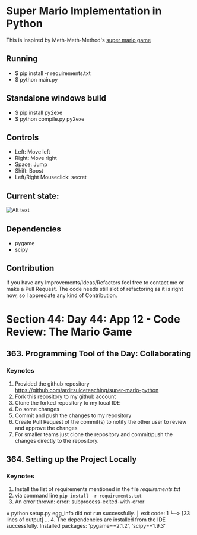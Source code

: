 # Super Mario Implementation in Python

This is inspired by Meth-Meth-Method's [super mario game](https://github.com/meth-meth-method/super-mario/)

## Running

* $ pip install -r requirements.txt
* $ python main.py

## Standalone windows build

* $ pip install py2exe
* $ python compile.py py2exe

## Controls

* Left: Move left  
* Right: Move right  
* Space: Jump  
* Shift: Boost   
* Left/Right Mouseclick: secret   

## Current state:
![Alt text](img/pics.png "current state")

## Dependencies	
* pygame	
* scipy	

## Contribution

If you have any Improvements/Ideas/Refactors feel free to contact me or make a Pull Request.
The code needs still alot of refactoring as it is right now, so I appreciate any kind of Contribution.


# Section 44: Day 44: App 12 - Code Review: The Mario Game

## 363. Programming Tool of the Day: Collaborating

### Keynotes

1. Provided the github repository
https://github.com/arditsulceteaching/super-mario-python
2. Fork this repository to my github account
3. Clone the forked repository to my local IDE
4. Do some changes
5. Commit and push the changes to my repository
6. Create Pull Request of the commit(s) to notify the
other user to review and approve the changes
7. For smaller teams just clone the repository and
commit/push the changes directly to the repository.


## 364. Setting up the Project Locally

### Keynotes

1. Install the list of requirements mentioned in the file
_requirements.txt_
2. via command line
`pip install -r requirements.txt`
3. An error thrown:
  error: subprocess-exited-with-error
  
  × python setup.py egg_info did not run successfully.
  │ exit code: 1
  ╰─> [33 lines of output]
...
4. The dependencies are installed from the IDE successfully.
Installed packages: 'pygame==2.1.2', 'scipy==1.9.3'